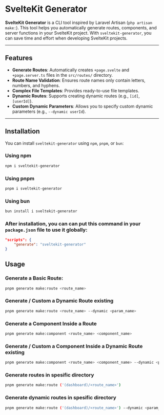 # SvelteKit Generator

**SvelteKit Generator** is a CLI tool inspired by Laravel Artisan (`php artisan make:`). This tool helps you automatically generate routes, components, and server functions in your SvelteKit project. With `sveltekit-generator`, you can save time and effort when developing SvelteKit projects.

---

## Features

- **Generate Routes**: Automatically creates `+page.svelte` and `+page.server.ts` files in the `src/routes/` directory.
- **Route Name Validation**: Ensures route names only contain letters, numbers, and hyphens.
- **Complex File Templates**: Provides ready-to-use file templates.
- **Dynamic Routes**: Supports creating dynamic routes (e.g., `[id]`, `[userId]`).
- **Custom Dynamic Parameters**: Allows you to specify custom dynamic parameters (e.g., `--dynamic userId`).

---

## Installation

You can install `sveltekit-generator` using `npm`, `pnpm`, or `bun`:

### Using npm
```bash
npm i sveltekit-generator
```

### Using pnpm
```bash
pnpm i sveltekit-generator
```

### Using bun
```bash
bun install i sveltekit-generator
```
### After installation, you can can put this command in your `package.json` file to use it globally:

```json
"scripts": {
    "generate": "sveltekit-generator"
}
```

## Usage

### Generate a Basic Route:

```bash
pnpm generate make:route <route_name>
```

### Generate / Custom a Dynamic Route existing

```bash
pnpm generate make:route <route_name> --dynamic <param_name>
```

### Generate a Component Inside a Route

```bash
pnpm generate make:component <route_name> <component_name>
```

### Generate / Custom a Component Inside a Dynamic Route existing

```bash
pnpm generate make:component <route_name> <component_name> --dynamic <param_name>
```

### Generate routes in spesific directory

```bash
pnpm generate make:route ('(dashboard)/<route_name>')
```

### Generate dynamic routes in spesific directory

```bash
pnpm generate make:route ('(dashboard)/<route_name>') --dynamic <param_name>
```
